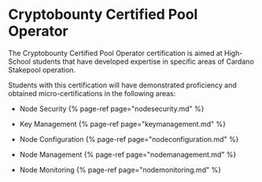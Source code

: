 # Cryptobounty Certified Pool Operator

The Cryptobounty Certified Pool Operator certification is aimed at High-School students that have developed expertise in specific areas of Cardano Stakepool operation. 

Students with this certification will have demonstrated proficiency and obtained micro-certifications in the following areas: 


- Node Security
{% page-ref page="nodesecurity.md" %}

- Key Management
{% page-ref page="keymanagement.md" %}

- Node Configuration
{% page-ref page="nodeconfiguration.md" %}

- Node Management
{% page-ref page="nodemanagement.md" %}

- Node Monitoring
{% page-ref page="nodemonitoring.md" %}

